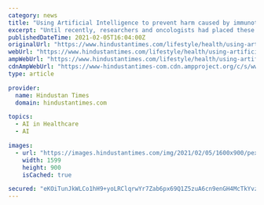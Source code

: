 ```yaml
---
category: news
title: "Using Artificial Intelligence to prevent harm caused by immunotherapy"
excerpt: "Until recently, researchers and oncologists had placed these lung cancer patients into two broad categories: those who would benefit from immunotherapy, and those who likely would not."
publishedDateTime: 2021-02-05T16:04:00Z
originalUrl: "https://www.hindustantimes.com/lifestyle/health/using-artificial-intelligence-to-prevent-harm-caused-by-immunotherapy-101612536419735.html"
webUrl: "https://www.hindustantimes.com/lifestyle/health/using-artificial-intelligence-to-prevent-harm-caused-by-immunotherapy-101612536419735.html"
ampWebUrl: "https://www.hindustantimes.com/lifestyle/health/using-artificial-intelligence-to-prevent-harm-caused-by-immunotherapy-101612536419735-amp.html"
cdnAmpWebUrl: "https://www-hindustantimes-com.cdn.ampproject.org/c/s/www.hindustantimes.com/lifestyle/health/using-artificial-intelligence-to-prevent-harm-caused-by-immunotherapy-101612536419735-amp.html"
type: article

provider:
  name: Hindustan Times
  domain: hindustantimes.com

topics:
  - AI in Healthcare
  - AI

images:
  - url: "https://images.hindustantimes.com/img/2021/02/05/1600x900/pexels-photo-2599244_1612540955952_1612540965595.jpeg"
    width: 1599
    height: 900
    isCached: true

secured: "eKOiTunJkWLCo1hH9+yoLRClqrwYr7Zab6px69Q1Z5zuA6cn9enGH4McTkYvz/vInc4VTioGkc4yNHgYnAEDMSt+G/mxTiMQ/kiWyG50Ui3fKYmZaRiI6pKR8w/3EXsovR/mUELDNB6iVm1ks6Y7QfNAedBUVG6yqE0cut9+MW7f4E/u12ZVaQU3uNGaIw397B3D0Za9o2VNOb4aOjC9XDWrlKFTBrVp6jcMbbiT7Mypa2w5uMuu1Rf30H5/MqLf4mda6Fof1dt2VA6qZMF5d0j1n9CfR3Tdiqdk1RP+bv4wrWmGPHhWnvhMs719UBtGjJTr/CDz00xrRQHJZ3dty6eQtmyo9YY7ULG8hEeKkLo=;69LDNJWCCjcV2/KavTPHAQ=="
---
```


